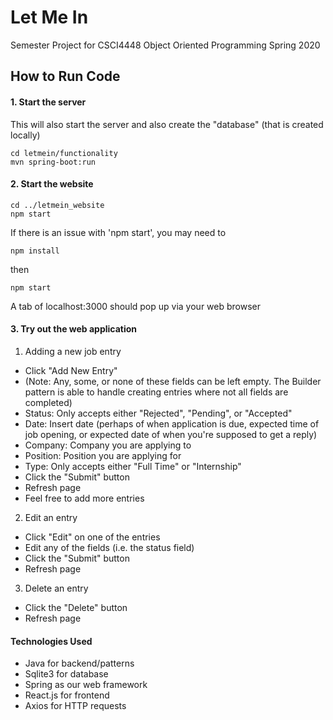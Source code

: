 # Let Me In
Semester Project for CSCI4448 Object Oriented Programming
Spring 2020

## How to Run Code
#### 1. Start the server
This will also start the server and also create the "database" (that is created locally)
```
cd letmein/functionality
mvn spring-boot:run
```

#### 2. Start the website
```
cd ../letmein_website
npm start
```
If there is an issue with 'npm start', you may need to
```
npm install
```
then
```
npm start
```
A tab of localhost:3000 should pop up via your web browser

#### 3. Try out the web application
1. Adding a new job entry
* Click "Add New Entry"
* (Note: Any, some, or none of these fields can be left empty. The Builder pattern is able to handle creating entries where not all fields are completed)
* Status: Only accepts either "Rejected", "Pending", or "Accepted"
* Date: Insert date (perhaps of when application is due, expected time of job opening, or expected date of when you're supposed to get a reply)
* Company: Company you are applying to
* Position: Position you are applying for
* Type: Only accepts either "Full Time" or "Internship"
* Click the "Submit" button
* Refresh page
* Feel free to add more entries

2. Edit an entry
* Click "Edit" on one of the entries
* Edit any of the fields (i.e. the status field)
* Click the "Submit" button
* Refresh page

3. Delete an entry
* Click the "Delete" button
* Refresh page

#### Technologies Used
* Java for backend/patterns
* Sqlite3 for database
* Spring as our web framework
* React.js for frontend
* Axios for HTTP requests

